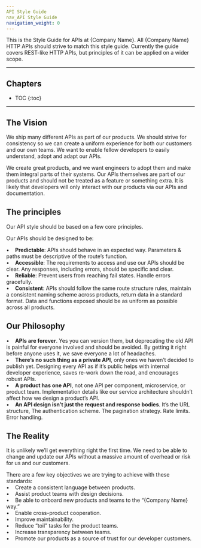 ```yaml
---
API Style Guide
nav_API Style Guide
navigation_weight: 0
---
```


This is the Style Guide for APIs at {Company Name}. All {Company Name} HTTP APIs should strive to match this style guide. Currently the guide covers REST-like HTTP APIs, but principles of it can be applied on a wider scope.

***

## Chapters
* TOC
{:toc}
---

## The Vision

We ship many different APIs as part of our products. We should strive for consistency so we can create a uniform experience for both our customers and our own teams. We want to enable fellow developers to easily understand, adopt and adapt our APIs.

We create great products, and we want engineers to adopt them and make them integral parts of their systems. Our APIs themselves are part of our products and should not be treated as a feature or something extra. It is likely that developers will only interact with our products via our APIs and documentation.

## The principles

Our API style should be based on a few core principles.

Our APIs should be designed to be:

•    **Predictable**: APIs should behave in an expected way. Parameters & paths must be descriptive of the route’s function.\
•    **Accessible**: The requirements to access and use our APIs should be clear. Any responses, including errors, should be specific and clear.\
•    **Reliable**: Prevent users from reaching fail states. Handle errors gracefully.\
•    **Consistent**: APIs should follow the same route structure rules, maintain a consistent naming scheme across products, return data in a standard format. Data and functions exposed should be as uniform as possible across all products.

## Our Philosophy

•    **APIs are forever**. Yes you can version them, but deprecating the old API is painful for everyone involved and should be avoided. By getting it right before anyone uses it, we save everyone a lot of headaches. \
•    **There’s no such thing as a private API**, only ones we haven’t decided to publish yet. Designing every API as if it’s public helps with internal developer experience, saves re-work down the road, and encourages robust APIs. \
•    **A product has one API**, not one API per component, microservice, or product team. Implementation details like our service architecture shouldn’t affect how we design a product’s API. \
•    **An API design isn’t just the request and response bodies**. It’s the URL structure, The authentication scheme. The pagination strategy. Rate limits. Error handling. 

## The Reality

It is unlikely we’ll get everything right the first time. We need to be able to change and update our APIs without a massive amount of overhead or risk for us and our customers.

There are a few key objectives we are trying to achieve with these standards:\
•    Create a consistent language between products.\
•    Assist product teams with design decisions.\
•    Be able to onboard new products and teams to the “{Company Name} way.”\
•    Enable cross-product cooperation.\
•    Improve maintainability.\
•    Reduce “toil” tasks for the product teams.\
•    Increase transparency between teams.\
•    Promote our products as a source of trust for our developer customers.
